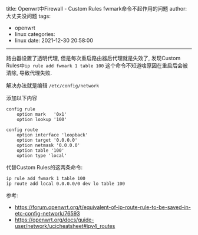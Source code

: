 title: Openwrt中Firewall - Custom Rules fwmark命令不起作用的问题
author: 大丈夫没问题
tags:
  - openwrt
  - linux
categories:
  - linux
date: 2021-12-30 20:58:00
---
路由器设置了透明代理, 但是每次重启路由器后代理就是失效了, 发现Custom Rules中`ip rule add fwmark 1 table 100` 这个命令不知道啥原因在重启后会被清除, 导致代理失败.

解决办法就是编辑 `/etc/config/network`

添加以下内容
```
config rule
	option mark   '0x1'
	option lookup '100'

config route
	option interface 'loopback'
	option target '0.0.0.0'
	option netmask '0.0.0.0'
	option table '100'
	option type 'local'
```

代替Custom Rules的这两条命令:

```
ip rule add fwmark 1 table 100
ip route add local 0.0.0.0/0 dev lo table 100
```

参考:
- https://forum.openwrt.org/t/equivalent-of-ip-route-rule-to-be-saved-in-etc-config-network/76593
- https://openwrt.org/docs/guide-user/network/ucicheatsheet#ipv4_routes